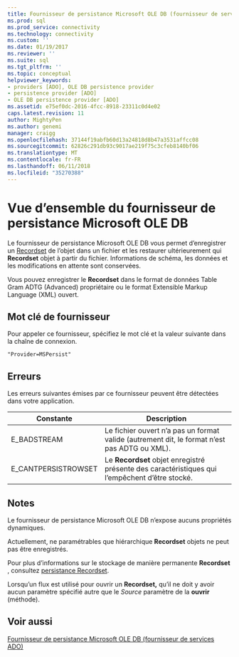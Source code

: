 ```yaml
---
title: Fournisseur de persistance Microsoft OLE DB (fournisseur de services ADO) | Documents Microsoft
ms.prod: sql
ms.prod_service: connectivity
ms.technology: connectivity
ms.custom: ''
ms.date: 01/19/2017
ms.reviewer: ''
ms.suite: sql
ms.tgt_pltfrm: ''
ms.topic: conceptual
helpviewer_keywords:
- providers [ADO], OLE DB persistence provider
- persistence provider [ADO]
- OLE DB persistence provider [ADO]
ms.assetid: e75ef0dc-2016-4fcc-8918-23311c0d4e02
caps.latest.revision: 11
author: MightyPen
ms.author: genemi
manager: craigg
ms.openlocfilehash: 37144f19abfb60d13a24818d8b47a3531affcc08
ms.sourcegitcommit: 62826c291db93c9017ae219f75c3cfeb8140bf06
ms.translationtype: MT
ms.contentlocale: fr-FR
ms.lasthandoff: 06/11/2018
ms.locfileid: "35270388"
---
```

# <a name="microsoft-ole-db-persistence-provider-overview"></a>Vue d’ensemble du fournisseur de persistance Microsoft OLE DB
Le fournisseur de persistance Microsoft OLE DB vous permet d’enregistrer un [Recordset](../../../ado/reference/ado-api/recordset-object-ado.md) de l’objet dans un fichier et les restaurer ultérieurement qui **Recordset** objet à partir du fichier. Informations de schéma, les données et les modifications en attente sont conservées.

 Vous pouvez enregistrer le **Recordset** dans le format de données Table Gram ADTG (Advanced) propriétaire ou le format Extensible Markup Language (XML) ouvert.

## <a name="provider-keyword"></a>Mot clé de fournisseur
 Pour appeler ce fournisseur, spécifiez le mot clé et la valeur suivante dans la chaîne de connexion.

```
"Provider=MSPersist"
```

## <a name="errors"></a>Erreurs
 Les erreurs suivantes émises par ce fournisseur peuvent être détectées dans votre application.

|Constante|Description|
|--------------|-----------------|
|E_BADSTREAM|Le fichier ouvert n’a pas un format valide (autrement dit, le format n’est pas ADTG ou XML).|
|E_CANTPERSISTROWSET|Le **Recordset** objet enregistré présente des caractéristiques qui l’empêchent d’être stocké.|

## <a name="remarks"></a>Notes
 Le fournisseur de persistance Microsoft OLE DB n’expose aucuns propriétés dynamiques.

 Actuellement, ne paramétrables que hiérarchique **Recordset** objets ne peut pas être enregistrés.

 Pour plus d’informations sur le stockage de manière permanente **Recordset** , consultez [persistance Recordset](../../../ado/guide/data/more-about-recordset-persistence.md).

 Lorsqu’un flux est utilisé pour ouvrir un **Recordset,** qu’il ne doit y avoir aucun paramètre spécifié autre que le *Source* paramètre de la **ouvrir** (méthode).

## <a name="see-also"></a>Voir aussi
[Fournisseur de persistance Microsoft OLE DB (fournisseur de services ADO)](../../../ado/guide/appendixes/microsoft-ole-db-persistence-provider-ado-service-provider.md)
